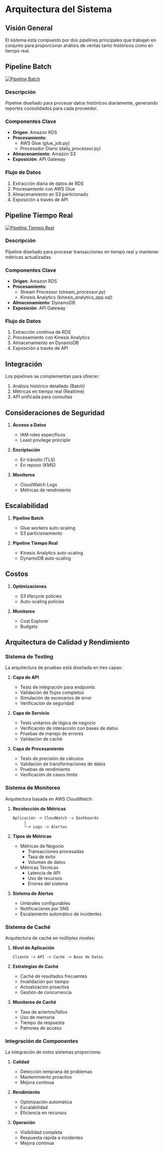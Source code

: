 # Arquitectura del Sistema

## Visión General
El sistema está compuesto por dos pipelines principales que trabajan en conjunto para proporcionar análisis de ventas tanto históricos como en tiempo real.

## Pipeline Batch
[![Pipeline Batch](diagrams/batch_pipeline.drawio)](diagrams/batch_pipeline.drawio)

### Descripción
Pipeline diseñado para procesar datos históricos diariamente, generando reportes consolidados para cada proveedor.

### Componentes Clave
- **Origen**: Amazon RDS
- **Procesamiento**: 
  - AWS Glue (glue_job.py)
  - Procesador Diario (daily_processor.py)
- **Almacenamiento**: Amazon S3
- **Exposición**: API Gateway

### Flujo de Datos
1. Extracción diaria de datos de RDS
2. Procesamiento con AWS Glue
3. Almacenamiento en S3 particionado
4. Exposición a través de API

## Pipeline Tiempo Real
[![Pipeline Tiempo Real](diagrams/realtime_pipeline.drawio)](diagrams/realtime_pipeline.drawio)

### Descripción
Pipeline diseñado para procesar transacciones en tiempo real y mantener métricas actualizadas.

### Componentes Clave
- **Origen**: Amazon RDS
- **Procesamiento**: 
  - Stream Processor (stream_processor.py)
  - Kinesis Analytics (kinesis_analytics_app.sql)
- **Almacenamiento**: DynamoDB
- **Exposición**: API Gateway

### Flujo de Datos
1. Extracción continua de RDS
2. Procesamiento con Kinesis Analytics
3. Almacenamiento en DynamoDB
4. Exposición a través de API

## Integración
Los pipelines se complementan para ofrecer:
1. Análisis histórico detallado (Batch)
2. Métricas en tiempo real (Realtime)
3. API unificada para consultas

## Consideraciones de Seguridad

1. **Acceso a Datos**
   - IAM roles específicos
   - Least privilege principle

2. **Encriptación**
   - En tránsito (TLS)
   - En reposo (KMS)

3. **Monitoreo**
   - CloudWatch Logs
   - Métricas de rendimiento

## Escalabilidad

1. **Pipeline Batch**
   - Glue workers auto-scaling
   - S3 particionamiento

2. **Pipeline Tiempo Real**
   - Kinesis Analytics auto-scaling
   - DynamoDB auto-scaling

## Costos

1. **Optimizaciones**
   - S3 lifecycle policies
   - Auto-scaling policies

2. **Monitoreo**
   - Cost Explorer
   - Budgets

## Arquitectura de Calidad y Rendimiento

### Sistema de Testing
La arquitectura de pruebas está diseñada en tres capas:

1. **Capa de API**
   - Tests de integración para endpoints
   - Validación de flujos completos
   - Simulación de escenarios de error
   - Verificación de seguridad

2. **Capa de Servicio**
   - Tests unitarios de lógica de negocio
   - Verificación de interacción con bases de datos
   - Pruebas de manejo de errores
   - Validación de caché

3. **Capa de Procesamiento**
   - Tests de precisión de cálculos
   - Validación de transformaciones de datos
   - Pruebas de rendimiento
   - Verificación de casos límite

### Sistema de Monitoreo
Arquitectura basada en AWS CloudWatch:

1. **Recolección de Métricas**
   ```
   Aplicación -> CloudWatch -> Dashboards
        |
        └-> Logs -> Alertas
   ```

2. **Tipos de Métricas**
   - Métricas de Negocio
     * Transacciones procesadas
     * Tasa de éxito
     * Volumen de datos
   - Métricas Técnicas
     * Latencia de API
     * Uso de recursos
     * Errores del sistema

3. **Sistema de Alertas**
   - Umbrales configurables
   - Notificaciones por SNS
   - Escalamiento automático de incidentes

### Sistema de Caché
Arquitectura de caché en múltiples niveles:

1. **Nivel de Aplicación**
   ```
   Cliente -> API -> Caché -> Base de Datos
   ```

2. **Estrategias de Caché**
   - Caché de resultados frecuentes
   - Invalidación por tiempo
   - Actualización proactiva
   - Gestión de concurrencia

3. **Monitoreo de Caché**
   - Tasa de aciertos/fallos
   - Uso de memoria
   - Tiempo de respuesta
   - Patrones de acceso

### Integración de Componentes

La integración de estos sistemas proporciona:

1. **Calidad**
   - Detección temprana de problemas
   - Mantenimiento proactivo
   - Mejora continua

2. **Rendimiento**
   - Optimización automática
   - Escalabilidad
   - Eficiencia en recursos

3. **Operación**
   - Visibilidad completa
   - Respuesta rápida a incidentes
   - Mejora continua 